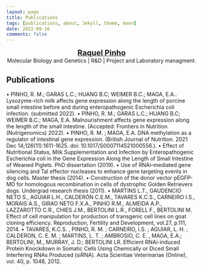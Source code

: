 ```yaml
---
layout: page
title: Publications
tags: [publications, about, Jekyll, theme, moon]
date: 2022-09-16
comments: false
---
```

  
<center><a href="http://raquelpinho.github.io/Moon_template"><b style="font-size:20px">Raquel Pinho</b></a></center>
  
<center>Molecular Biology and Genetics | R&D | Project and Laboratory managment.</center>
  
## Publications
  
• PINHO, R. M.; GARAS L.C.; HUANG B.C; WEIMER B.C.; MAGA, E.A.. Lysozyme-rich milk affects gene expression along the
length of porcine small intestine before and during enteropathogenic Escherichia coli infection. (submitted 2022).
• PINHO, R. M.; GARAS L.C.; HUANG B.C; WEIMER B.C.; MAGA, E.A. Malnourishment affects gene expression along the
length of the small intestine. (Accepted: Frontiers in Nutrition (Nutrigenomics) 2022).
• PINHO, R. M. ; MAGA, E.A. DNA methylation as a regulator of intestinal gene expression. (British Journal of Nutrition. 
2021 Dec 14;126(11):1611-1625. doi: 10.1017/S0007114521000556.).
• Effect of Nutritional Status, Milk Supplementation and Infection by Enteropathogenic Escherichia coli in the Gene
Expression Along the Length of Small Intestine of Weaned Piglets. PhD dissertation (2019).
• Use of RNAi–mediated gene silencing and Tal effector nucleases to enhance gene targeting events in dog cells. Master
thesis (2014).
• Construction of the donor vector pEGFP-MD for homologous recombination in cells of dystrophic Golden Retrievers
dogs. Undergrad research thesis (2011).
• MARTINS L.T., GAUDENCIO NETO S., AGUIAR L.H., CALDERÓN C.E.M., TAVARES K.C.S., CARNEIRO I.S., MORAIS A.S.,
GIRAO NETO F.X.A., PINHO R.M., ALMEIDA A.P., LAZZAROTTO C.R., CHIES J.M., BERTOLINI L.R., FORELL F., BERTOLINI M.
Effect of cell manipulation for production of transgenic cell lines on goat cloning efficiency. Reproduction, Fertility and
Development, vol.27, p.111, 2014.
• TAVARES, K.C.S. , PINHO, R. M. ; CARNEIRO, I.S. ; AGUIAR, L. H. ; CALDERON, C. E. M. ; MARTINS, L. T. ; AMBROSIO, C. E. ,
MAGA, E.A.; BERTOLINI, M., MURRAY, J. D.; BERTOLINI LR. Efficient RNAi-induced Protein Knockdown in Somatic Cells
Using Chemically or Diced Small Interfering RNAs Produced (siRNA). Acta Scientiae Veterinariae (Online), vol. 40, p.
1048, 2012.